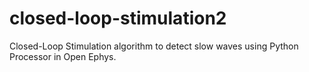 # closed-loop-stimulation2
Closed-Loop Stimulation algorithm to detect slow waves using Python Processor in Open Ephys.

